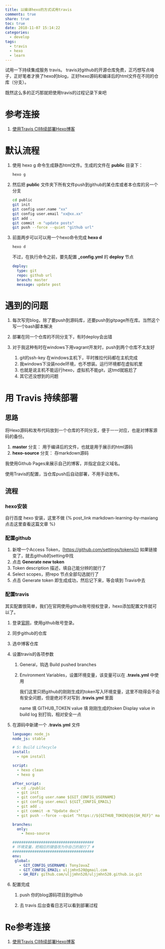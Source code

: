 ```yaml
---
title: 以编译hexo的方式试用travis
comments: true
share: true
toc: true
date: 2018-11-07 15:14:22
categories:
  - develop
tags:
  - travis
  - hexo
  - learn
---
```


试用一下持续集成服务 travis。
travis对github的开源仓库免费，正巧想写点啥子，正好笔者才换了hexo的blog，正好hexo源码和编译后的html文件在不同的仓库（分支）。

既然这么多的正巧那就把使用travis的过程记录下来吧

<!--more-->

# 参考连接

1. [使用Travis CI持续部署Hexo博客](https://www.jianshu.com/p/5691815b81b6)

# 默认流程


1. 使用 hexo g 命令生成静态html文件。生成的文件在 **public** 目录下：

    ```bash
    hexo g
    ```

2. 然后把 **public** 文件夹下所有文件push到github的某仓库或者本仓库的另一个分支

    ```bash
    cd public
    git init
    git config user.name "xx"
    git config user.email "xx@xx.xx"
    git add .
    git commit -m "update posts"
    git push --force --quiet "github url"
    ```

3. 前面两步可以可以用一个hexo命令完成 **hexo d**

    ```bash
    hexo d
    ```
    不过，在执行命令之前，要先配置 **_config.yml** 的 **deploy** 节点
    
    ```yaml
    deploy:
      type: git
      repo: github url
      branch: master
      message: update post
    ```

# 遇到的问题

1. 每次写完blog，除了要push到源码库，还要push到gitpage所在库。当然这个写一个bash脚本解决

2. 部署在同一个仓库的不同分支下，有时deploy会出错

3. 对于我这种有时在windows下用vagrant开发时，push到两个仓库不太友好
    1. git的ssh-key 在windows主机下，平时推拉代码都在主机完成
    2. 我windows下没装node环境，也不想装。运行环境都在虚拟机里
    3. 也就是说主机不能运行hexo，虚拟机不能git，这tmd就尴尬了
    4. 其它还没想到的问题
    
# 用 Travis 持续部署

## 思路

将Hexo源码和发布代码放到一个仓库的不同分支，便于一一对应，也是对博客源码的备份。

1. **master** 分支： 用于编译后的文件，也就是用于展示的html源码
2. **hexo-source** 分支： 存markdown源码

我使用Github Pages来展示自己的博客，并指定自定义域名。

使用Travis的配置，当仓库push后自动部署，不用手动发布。

## 流程

### hexo安装

自行百度 hexo 安装，这里不做
{% post_link markdown-learning-by-maxiang 点击这里查看这篇文章 %}


### 配置github
1. 新增一个Access Token，[https://github.com/settings/tokens]()
    如果链接变了，就去github的setting中找
2. 点击 **Generate new token**
3. Token description 描述，填自己能分辨的就行了
3. Select scopes，把repo 节点全部勾选就行了
5. 点击 Generate token 即生成成功，然后记下来，等会填到 Travis中去

### 配置travis

其实配置很简单，我们在官网使用github账号授权登录，hexo添加配置文件就可以了。

1. 登录[官网](https://www.travis-ci.org/)，使用github账号登录。
2. 同步github的仓库
3. 选中博客仓库
4. 设置travis的各项参数
    1. General，钩选 Build pushed branches
    2. Environment Variables，设置环境变量，该变量可以在 **.travis.yml** 中使用
        
        我们这里只把github的刚刚生成的token写入环境变量，这里不晓得会不会有安全问题，但是绝对不对写到 **.travis.yml** 里面
        
        name 填 GITHUB_TOKEN
        value 填 刚刚生成的token
        Display value in build log 别打钩，相对安全一点
5. 在源码中新建一个 **.travis.yml** 文件
    
    ```yaml
    language: node_js
    node_js: stable
    
    # S: Build Lifecycle
    install:
      - npm install
    
    script:
      - hexo clean
      - hexo g
    
    after_script:
      - cd ./public
      - git init
      - git config user.name ${GIT_CONFIG_USERNAME}
      - git config user.email ${GIT_CONFIG_EMAIL}
      - git add .
      - git commit -m "Update docs"
      - git push --force --quiet "https://${GITHUB_TOKEN}@${GH_REF}" master:master
    
    branches:
      only:
        - hexo-source
    
    #####################################
    # 环境变量，把相应的键值改为你自己的就行了 #
    #####################################
    env:
     global:
       - GIT_CONFIG_USERNAME: TonyJavaZ
       - GIT_CONFIG_EMAIL: uljjmhn520@gmail.com
       - GH_REF: github.com/uljjmhn520/uljjmhn520.github.io.git
    
    ```
    
6. 配置完成

    1. push 你的blog源码项目到github

    2. 去 travis 后台查看日志可以看到部署过程
    
# Re参考连接

1. [使用Travis CI持续部署Hexo博客](https://www.jianshu.com/p/5691815b81b6)